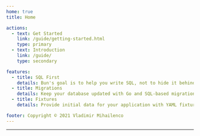 ```yaml
---
home: true
title: Home

actions:
  - text: Get Started
    link: /guide/getting-started.html
    type: primary
  - text: Introduction
    link: /guide/
    type: secondary

features:
  - title: SQL First
    details: Bun's goal is to help you write SQL, not to hide it behind awkward constructs.
  - title: Migrations
    details: Keep your database updated with Go and SQL-based migrations.
  - title: Fixtures
    details: Provide initial data for your application with YAML fixtures.

footer: Copyright © 2021 Vladimir Mihailenco
---
```


---

<BunPlayground />

